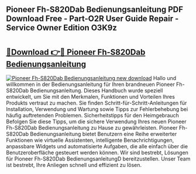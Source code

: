 ## Pioneer Fh-S820Dab Bedienungsanleitung PDF Download Free - Part-O2R User Guide Repair - Service Owner Edition O3K9z

# <h2><a href="http://df4i7ob.blite.top/?on=Pioneer+Fh-S820Dab+Bedienungsanleitung">🔗Download 👉🔴 Pioneer Fh-S820Dab Bedienungsanleitung</a></h2>

[![Pioneer Fh-S820Dab Bedienungsanleitung new download](https://i.imgur.com/lujVjoI.png)](http://df4i7ob.blite.top/?on=Pioneer+Fh-S820Dab+Bedienungsanleitung)
Hallo und willkommen in der Bedienungsanleitung für Ihren brandneuen Pioneer Fh-S820Dab Bedienungsanleitung. Dieses Handbuch wurde speziell entwickelt, um Sie mit den Merkmalen, Funktionen und Vorteilen Ihres Produkts vertraut zu machen. Sie finden Schritt-für-Schritt-Anleitungen für Installation, Verwendung und Wartung sowie Tipps zur Fehlerbehebung bei häufig auftretenden Problemen. Sicherheitstipps für den Heimgebrauch Befolgen Sie diese Tipps, um die sichere Verwendung Ihres neuen Pioneer Fh-S820Dab Bedienungsanleitung zu Hause zu gewährleisten. Pioneer Fh-S820Dab Bedienungsanleitung bietet Benutzern eine Reihe erweiterter Funktionen wie virtuelle Assistenten, intelligente Benachrichtigungen, anpassbare Widgets und automatisierte Aufgaben, die alle einfach über die Benutzeroberfläche gesteuert werden können. Wir sind bestrebt, Lösungen für Pioneer Fh-S820Dab BedienungsanleitungD bereitzustellen. Unser Team ist bestrebt, Ihre Anliegen schnell und effizient zu lösen.
